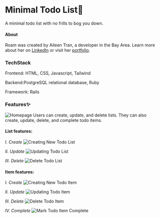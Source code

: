 # Minimal Todo List🌱
A minimal todo list with no frills to bog you down.

#### About
Roam was created by Aileen Tran, a developer in the Bay Area. Learn more about her on [LinkedIn](https://www.linkedin.com/in/aileentran27/) or visit her [portfolio](https://www.aileentran.dev/).

### TechStack
Frontend: HTML, CSS, Javascript, Tailwind

Backend:PostgreSQL relational database, Ruby

Framework: Rails

### Features✨
![Homepage](/app/assets/images/readme/homepage.png)
Users can create, update, and delete lists. They can also create, update, delete, and complete todo items.

#### List features: <br>
*I. Create*
![Creating New Todo List](/app/assets/images/readme/creating_new_todo_list.png)

*II. Update*
![Updating Todo List](/app/assets/images/readme/updating_todo_list.png)

*III. Delete*
![Delete Todo List](/app/assets/images/readme/delete_todo_list.png)

#### Item features: <br>
*I. Create*
![Creating New Todo Item](/app/assets/images/readme/creating_item.png)

*II. Update*
![Updating Todo Item](/app/assets/images/readme/updating_todo_item.png)

*III. Delete*
![Delete Todo Item](/app/assets/images/readme/delete_item.png)

*IV. Complete*
![Mark Todo Item Complete](/app/assets/images/readme/marked_item_completed.png)
